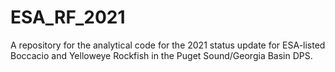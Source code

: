 # ESA_RF_2021
A repository for the analytical code for the 2021 status update for ESA-listed Boccacio and Yelloweye Rockfish in the Puget Sound/Georgia Basin DPS.
